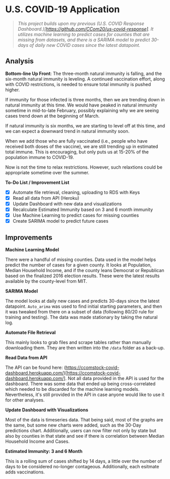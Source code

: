 # U.S. COVID-19 Application

> *This project builds upon my previous (U.S. COVID Response Dashboard.)[https://github.com/CCom20/us-covid-response]. It utilizes machine learning to predict cases for counties that are missing from datasets, and there is a SARIMA model to predict 30-days of daily new COVID cases since the latest datapoint.*

## Analysis

**Bottom-line Up Front**: The three-month natural immunity is falling, and the six-month natural immunity is leveling. A continued vaccination effort, along with COVID restrictions, is needed to ensure total immunity is pushed higher. 

If immunity for those infected is three months, then we are trending down in natural immunity at this time. We would have peaked in natural immunity sometime in mid-to-late February, possibly explaining why we are seeing cases trend down at the beginning of March.

If natural immunity is six months, we are starting to level off at this time, and we can expect a downward trend in natural immunity soon.

When we add those who are fully vaccinated (i.e., people who have received both doses of the vaccine), we are still trending up in estimated total immune. This is encouraging, but only puts us at 15-20% of the population immune to COVID-19. 

Now is not the time to relax restrictions. However, such relaxtions could be appropriate sometime over the summer. 

**To-Do List / Improvement List**
- [x] Automate file retrieval, cleaning, uploading to RDS with Keys
- [x] Read all data from API (Heroku)
- [x] Update Dashboard with new data and visualizations
- [x] Recalculate Estimated Immunity based on 3 and 6 month immunity
- [x] Use Machine Learning to predict cases for missing counties
- [x] Create SARIMA model to predict future cases

## Improvements

**Machine Learning Model**

There were a handful of missing counties. Data used in the model helps predict the number of cases for a given county. It looks at Population, Median Household Income, and if the county leans Democrat or Republican based on the finalized 2016 election results. These were the latest results available by the county-level from MIT.

**SARIMA Model**

The model looks at daily new cases and predicts 30-days since the latest datapoint. `Auto_arima` was used to find initial starting parameters, and then it was tweaked from there on a subset of data (following 80/20 rule for training and testing). The data was made stationary by taking the natural log. 

**Automate File Retrieval**

This mainly looks to grab files and scrape tables rather than manually downloading them. They are then written into the `/data` folder as a back-up. 

**Read Data from API**

The API can be found here: (https://ccomstock-covid-dashboard.herokuapp.com/)[https://ccomstock-covid-dashboard.herokuapp.com/]. Not all data provided in the API is used for the dashboard. There was some data that ended up being cross-correlated which needed to be discarded for the machine learning models. Nevertheless, it's still provided in the API in case anyone would like to use it for other analyses.

**Update Dashboard with Visualizations**

Most of the data is timeseries data. That being said, most of the graphs are the same, but some new charts were added, such as the 30-Day predictions chart. Additionally, users can now filter not only by state but also by counties in that state and see if there is correlation between Median Household Income and Cases.

**Estimated Immunity: 3 and 6 Month**

This is a rolling sum of cases shifted by 14 days, a little over the number of days to be considered no-longer contageous. Additionally, each esitmate adds vaccinations. 